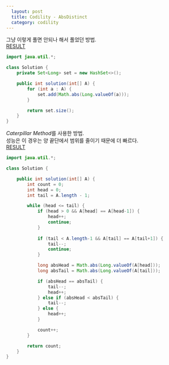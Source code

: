 ```yaml
--- 
  layout: post
  title: Codility - AbsDistinct
  category: codility
---
```


그냥 이렇게 풀면 안되나 해서 풀었던 방법.  
[RESULT](https://app.codility.com/demo/results/trainingA8478A-QW7)

```java
import java.util.*;

class Solution {
    private Set<Long> set = new HashSet<>();

    public int solution(int[] A) {
        for (int a : A) {
            set.add(Math.abs(Long.valueOf(a)));
        }

        return set.size();
    }
}
```
  
*Caterpillar Method*를 사용한 방법.  
성능은 이 경우는 양 끝단에서 범위를 줄이기 때문에 더 빠르다.  
[RESULT](https://app.codility.com/demo/results/trainingHW22JG-N6N)

```java
import java.util.*;

class Solution {

    public int solution(int[] A) {
        int count = 0;
        int head = 0;
        int tail = A.length - 1;

        while (head <= tail) {
            if (head > 0 && A[head] == A[head-1]) {
                head++;
                continue;
            } 
            
            if (tail < A.length-1 && A[tail] == A[tail+1]) {
                tail--;
                continue;
            }

            long absHead = Math.abs(Long.valueOf(A[head]));
            long absTail = Math.abs(Long.valueOf(A[tail]));

            if (absHead == absTail) {
                tail--;
                head++;
            } else if (absHead < absTail) {
                tail--;
            } else {
                head++;
            }

            count++;
        }

        return count;
    }
}
```

